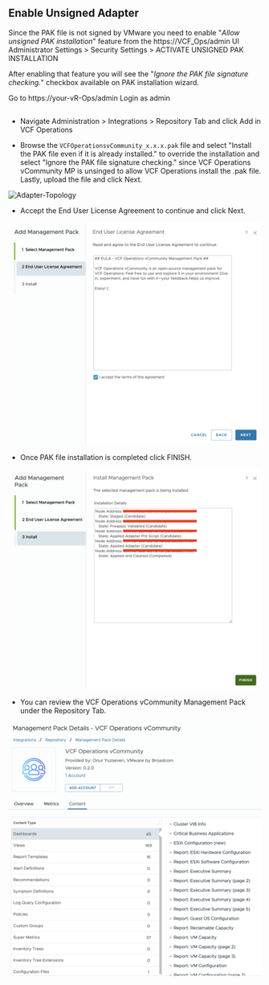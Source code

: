 
## Enable Unsigned Adapter
Since the PAK file is not signed by VMware you need to enable "*Allow unsigned PAK installation*" feature from the https://VCF_Ops/admin UI Administrator Settings > Security Settings > ACTIVATE UNSIGNED PAK INSTALLATION

After enabling that feature you will see the "*Ignore the PAK file signature checking.*" checkbox available on PAK installation wizard.

Go to https://your-vR-Ops/admin
Login as admin


##
*  Navigate Administration > Integrations > Repository Tab and click Add in VCF Operations 

* Browse the `VCFOperationsvCommunity_x.x.x.pak` file and select "Install the PAK file even if it is already installed." to override the installation and select "Ignore the PAK file signature checking." since VCF Operations vCommunity MP is unsinged to allow VCF Operations install the .pak file. Lastly, upload the file and click Next.

![Adapter-Topology]("Documentation-Images/screenshots/Installation/Installation-Step-1.png")

* Accept the End User License Agreement to continue and click Next.

![Adapter-Topology](documentation-images/screenshots/Installation/Installation-Step-2.png)

* Once PAK file installation is completed click FINISH.

![Adapter-Topology](documentation-images/screenshots/Installation/Installation-Step-3.png)

* You can review the VCF Operations vCommunity Management Pack under the Repository Tab.

![Adapter-Topology](documentation-images/screenshots/Installation/Installation-Step-4.png)

